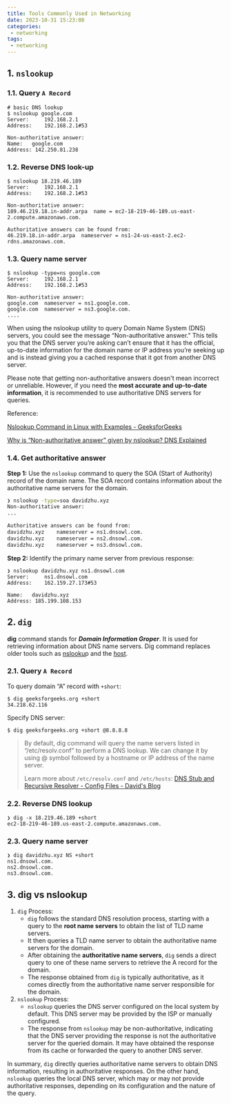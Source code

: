 ```yaml
---
title: Tools Commonly Used in Networking
date: 2023-10-31 15:23:08
categories:
 - networking
tags:
 - networking
---
```


## 1. `nslookup`

### 1.1. Query `A Record` 

```shell
# basic DNS lookup
$ nslookup google.com                             
Server:		192.168.2.1
Address:	192.168.2.1#53

Non-authoritative answer:
Name:	google.com
Address: 142.250.81.238
```

### 1.2. Reverse DNS look-up

```shell
$ nslookup 18.219.46.189                          
Server:		192.168.2.1
Address:	192.168.2.1#53

Non-authoritative answer:
189.46.219.18.in-addr.arpa	name = ec2-18-219-46-189.us-east-2.compute.amazonaws.com.

Authoritative answers can be found from:
46.219.18.in-addr.arpa	nameserver = ns1-24-us-east-2.ec2-rdns.amazonaws.com.
```

### 1.3. Query name server

```shell
$ nslookup -type=ns google.com
Server:		192.168.2.1
Address:	192.168.2.1#53

Non-authoritative answer:
google.com	nameserver = ns1.google.com.
google.com	nameserver = ns3.google.com.
....
```

When using the nslookup utility to query Domain Name System (DNS) servers, you could see the message “Non-authoritative answer.” This tells you that the DNS server you’re asking can’t ensure that it has the official, up-to-date information for the domain name or IP address you’re seeking up and is instead giving you a cached response that it got from another DNS server. 

Please note that getting non-authoritative answers doesn't mean incorrect or unreliable. However, if you need the **most accurate and up-to-date information**, it is recommended to use authoritative DNS servers for queries. 

Reference: 

[Nslookup Command in Linux with Examples - GeeksforGeeks](https://www.geeksforgeeks.org/nslookup-command-in-linux-with-examples/)

[Why is “Non-authoritative answer” given by nslookup? DNS Explained](https://ioflood.com/blog/what-is-the-meaning-of-non-authoritative-answer-given-by-nslookup-dns-demystified/)

### 1.4. Get authoritative answer

**Step 1:** Use the `nslookup` command to query the SOA (Start of Authority) record of the domain name. The SOA record contains information about the authoritative name servers for the domain. 

```bash
❯ nslookup -type=soa davidzhu.xyz
Non-authoritative answer:
...

Authoritative answers can be found from:
davidzhu.xyz	nameserver = ns1.dnsowl.com.
davidzhu.xyz	nameserver = ns2.dnsowl.com.
davidzhu.xyz	nameserver = ns3.dnsowl.com.
```

**Step 2:** Identify the primary name server from previous response:

```shell
❯ nslookup davidzhu.xyz ns1.dnsowl.com
Server:		ns1.dnsowl.com
Address:	162.159.27.173#53

Name:	davidzhu.xyz
Address: 185.199.108.153
```

## 2. `dig`

**dig** command stands for ***Domain Information Groper***. It is used for retrieving information about DNS name servers. Dig command replaces older tools such as [nslooku](https://www.geeksforgeeks.org/nslookup-command-in-linux-with-examples/)p and the [host](https://www.geeksforgeeks.org/host-command-in-linux-with-examples/).

### 2.1. Query `A Record` 

To query domain “A” record with `+short`:

```shell
$ dig geeksforgeeks.org +short
34.218.62.116
```

Specify DNS server:

```shell
$ dig geeksforgeeks.org +short @8.8.8.8
```

> By default, dig command will query the name servers listed in “/etc/resolv.conf” to perform a DNS lookup. We can change it by using @ symbol followed by a hostname or IP address of the name server. 
>
> Learn more about `/etc/resolv.conf` and `/etc/hosts`: [DNS Stub and Recursive Resolver - Config Files - David's Blog](https://davidzhu.xyz/post/networking/002-host-file-dns-stub-resolver/)

### 2.2. Reverse DNS lookup

```shell
❯ dig -x 18.219.46.189 +short
ec2-18-219-46-189.us-east-2.compute.amazonaws.com.
```

### 2.3. Query name server

```shell
❯ dig davidzhu.xyz NS +short
ns1.dnsowl.com.
ns2.dnsowl.com.
ns3.dnsowl.com.
```

## 3. dig vs nslookup

1. `dig` Process:
   - `dig` follows the standard DNS resolution process, starting with a query to the **root name servers** to obtain the list of TLD name servers.
   - It then queries a TLD name server to obtain the authoritative name servers for the domain.
   - After obtaining the **authoritative name servers**, `dig` sends a direct query to one of these name servers to retrieve the A record for the domain.
   - The response obtained from `dig` is typically authoritative, as it comes directly from the authoritative name server responsible for the domain.
2. `nslookup` Process:
   - `nslookup` queries the DNS server configured on the local system by default. This DNS server may be provided by the ISP or manually configured.
   - The response from `nslookup` may be non-authoritative, indicating that the DNS server providing the response is not the authoritative server for the queried domain. It may have obtained the response from its cache or forwarded the query to another DNS server.

In summary, `dig` directly queries authoritative name servers to obtain DNS information, resulting in authoritative responses. On the other hand, `nslookup` queries the local DNS server, which may or may not provide authoritative responses, depending on its configuration and the nature of the query.

